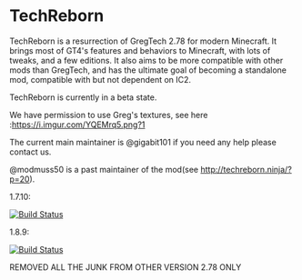 # TechReborn

TechReborn is a resurrection of GregTech 2.78 for modern Minecraft. It brings most of GT4's features and behaviors to Minecraft, with lots of tweaks, and a few editions. It also aims to be more compatible with other mods than GregTech, and has the ultimate goal of becoming a standalone mod, compatible with but not dependent on IC2.

TechReborn is currently in a beta state.

We have permission to use Greg's textures, see here :https://i.imgur.com/YQEMrq5.png?1

The current main maintainer is @gigabit101 if you need any help please contact us.

@modmuss50 is a past maintainer of the mod(see http://techreborn.ninja/?p=20).

1.7.10:

[![Build Status](http://modmuss50.me:8080/job/TechReborn-1.7.10/badge/icon)](http://modmuss50.me:8080/job/TechReborn-1.7.10/)

1.8.9:

[![Build Status](http://modmuss50.me:8080/job/TechReborn-1.8.9/badge/icon)](http://modmuss50.me:8080/job/TechReborn-1.8.9/)

REMOVED ALL THE JUNK FROM OTHER VERSION 2.78 ONLY 
